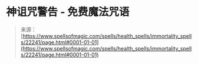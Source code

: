 <!--yml

category: 未分类

date: 2024-06-12 19:06:23

-->

# 神诅咒警告 - 免费魔法咒语

> 来源：[https://www.spellsofmagic.com/spells/health_spells/immortality_spells/22241/page.html#0001-01-01](https://www.spellsofmagic.com/spells/health_spells/immortality_spells/22241/page.html#0001-01-01)
